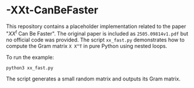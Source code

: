 # -XXt-CanBeFaster

This repository contains a placeholder implementation related to the
paper "$XX^t$ Can Be Faster". The original paper is included as
`2505.09814v1.pdf` but no official code was provided. The script
`xx_fast.py` demonstrates how to compute the Gram matrix `X X^T` in
pure Python using nested loops.

To run the example:

```bash
python3 xx_fast.py
```

The script generates a small random matrix and outputs its Gram matrix.

